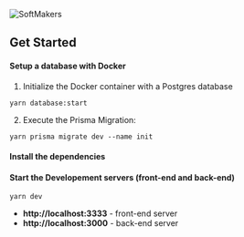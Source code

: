 ![SoftMakers](https://vagas.softmakers.com.br/assets/img/logotipo14xxhdpi.png)

## Get Started

#### Setup a database with Docker

1. Initialize the Docker container with a Postgres database

```
yarn database:start
```

2. Execute the Prisma Migration:

```
yarn prisma migrate dev --name init
```

#### Install the dependencies

#### Start the Developement servers (front-end and back-end)

```
yarn dev
```

- **http://localhost:3333** - front-end server
- **http://localhost:3000** - back-end server
